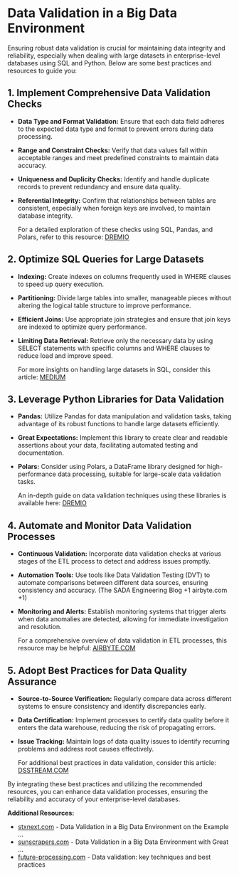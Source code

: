 # Data Validation in a Big Data Environment

Ensuring robust data validation is crucial for maintaining data integrity and reliability, especially when dealing with large datasets in enterprise-level databases using SQL and Python. Below are some best practices and resources to guide you:

## 1. Implement Comprehensive Data Validation Checks

*   **Data Type and Format Validation:** Ensure that each data field adheres to the expected data type and format to prevent errors during data processing.
*   **Range and Constraint Checks:** Verify that data values fall within acceptable ranges and meet predefined constraints to maintain data accuracy.
*   **Uniqueness and Duplicity Checks:** Identify and handle duplicate records to prevent redundancy and ensure data quality.
*   **Referential Integrity:** Confirm that relationships between tables are consistent, especially when foreign keys are involved, to maintain database integrity.

    For a detailed exploration of these checks using SQL, Pandas, and Polars, refer to this resource: [DREMIO](https://www.dremio.com/)

## 2. Optimize SQL Queries for Large Datasets

*   **Indexing:** Create indexes on columns frequently used in WHERE clauses to speed up query execution.
*   **Partitioning:** Divide large tables into smaller, manageable pieces without altering the logical table structure to improve performance.
*   **Efficient Joins:** Use appropriate join strategies and ensure that join keys are indexed to optimize query performance.
*   **Limiting Data Retrieval:** Retrieve only the necessary data by using SELECT statements with specific columns and WHERE clauses to reduce load and improve speed.

    For more insights on handling large datasets in SQL, consider this article: [MEDIUM](https://medium.com/)

## 3. Leverage Python Libraries for Data Validation

*   **Pandas:** Utilize Pandas for data manipulation and validation tasks, taking advantage of its robust functions to handle large datasets efficiently.
*   **Great Expectations:** Implement this library to create clear and readable assertions about your data, facilitating automated testing and documentation.
*   **Polars:** Consider using Polars, a DataFrame library designed for high-performance data processing, suitable for large-scale data validation tasks.

    An in-depth guide on data validation techniques using these libraries is available here: [DREMIO](https://www.dremio.com/)

## 4. Automate and Monitor Data Validation Processes

*   **Continuous Validation:** Incorporate data validation checks at various stages of the ETL process to detect and address issues promptly.
*   **Automation Tools:** Use tools like Data Validation Testing (DVT) to automate comparisons between different data sources, ensuring consistency and accuracy. (The SADA Engineering Blog +1 airbyte.com +1)
*   **Monitoring and Alerts:** Establish monitoring systems that trigger alerts when data anomalies are detected, allowing for immediate investigation and resolution.

    For a comprehensive overview of data validation in ETL processes, this resource may be helpful: [AIRBYTE.COM](https://airbyte.com/)

## 5. Adopt Best Practices for Data Quality Assurance

*   **Source-to-Source Verification:** Regularly compare data across different systems to ensure consistency and identify discrepancies early.
*   **Data Certification:** Implement processes to certify data quality before it enters the data warehouse, reducing the risk of propagating errors.
*   **Issue Tracking:** Maintain logs of data quality issues to identify recurring problems and address root causes effectively.

    For additional best practices in data validation, consider this article: [DSSTREAM.COM](https://dsstream.com/)

By integrating these best practices and utilizing the recommended resources, you can enhance data validation processes, ensuring the reliability and accuracy of your enterprise-level databases.

**Additional Resources:**

*   [stxnext.com](https://stxnext.com) - Data Validation in a Big Data Environment on the Example ...
*   [sunscrapers.com](https://sunscrapers.com) - Data Validation in a Big Data Environment with Great ...
*   [future-processing.com](https://future-processing.com) - Data validation: key techniques and best practices

